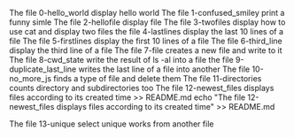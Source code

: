 The file 0-hello_world display hello world
The file 1-confused_smiley print a funny simle 
The file 2-hellofile display file
The file 3-twofiles display how to use cat and display two files
the file 4-lastlines display the last 10 lines of a file
The file 5-firstlines display the first 10 lines of a file
The file 6-third_line display the third line of a file
The file 7-file creates a new file and write to it
The file 8-cwd_state write the result of ls -al into a file
the file 9-duplicate_last_line writes the last line of a file into another
The file 10-no_more_js finds a type of file and delete them
The file 11-directories counts directory and subdirectories too
The file 12-newest_files displays files according to its created time >> README.md
echo "The file 12-newest_files displays files according to its created time" >> README.md


The file 13-unique select unique works from another file
